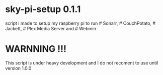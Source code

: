 # sky-pi-setup 0.1.1
script i made to setup my raspberry pi to run # Sonarr, # CouchPotato, # Jackett, # Plex Media Server and # Webmin
# WARNNING !!!
This script is under heavy development and I do not recoment to use until version 1.0.0
